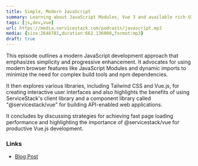 ```yaml
---
title: Simple, Modern JavaScript
summary: Learning about JavaScript Modules, Vue 3 and available rich UI Component Library
tags: [js,dev,vue]
url: https://media.servicestack.com/podcasts/javascript.mp3
media: {size:2648781,duration:662.136000,format:mp3}
draft: true
---
```


This episode outlines a modern JavaScript development approach that emphasizes simplicity 
and progressive enhancement. It advocates for using modern browser features like JavaScript Modules 
and dynamic imports to minimize the need for complex build tools and npm dependencies. 

It then explores various libraries, including Tailwind CSS and Vue.js, for creating interactive 
user interfaces and also highlights the benefits of using ServiceStack's client library 
and a component library called "@servicestack/vue" for building API-enabled web applications. 

It concludes by discussing strategies for achieving fast page loading performance and 
highlighting the importance of @servicestack/vue for productive Vue.js development.

### Links

- [Blog Post](/posts/javascript)
